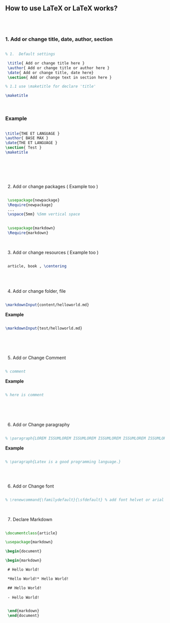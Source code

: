 ## How to use LaTeX or LaTeX works?

<br>
<br>

### 1. Add or change title, date, author, section  

```latex

% 1.  Default settings

 \title{ Add or change title here }
 \author{ Add or change title or author here }
 \date{ Add or change title, date here}
 \section{ Add or change text in section here }

% 1.1 use \maketitle for declare 'title'

\maketitle 

```

<br>

### Example

```latex

\title{THE ET LANGUAGE }
\author{ BASE MAX }
\date{THE ET LANGUAGE }
\section{ Test }
\maketitle 

 
```

<br>
<br>


2. Add or change packages ( Example too )

```latex

 \usepackage{newpackage}
 \Require{newpackage}
 ...
 \vspace{5mm} %5mm vertical space

```

```latex
 
 \usepackage{markdown}
 \Require{markdown}

```

<br>

3. Add or change resources ( Example too )

```latex

 article, book , \centering


```

<br>
<br>


4. Add or change folder, file 

```latex

\markdownInput{content/helloworld.md}

```

**Example**

```latex

\markdownInput{test/helloworld.md}
 
```

<br>
<br>


5. Add or Change Comment


```latex

% comment  

```

**Example**

```latex

% here is comment
 
```


<br>
<br>

6. Add or Change paragraphy 

```latex

% \paragraph{LOREM ISSUMLOREM ISSUMLOREM ISSUMLOREM ISSUMLOREM ISSUMLOREM ISSUMLOREM ISSUMLOREM ISSUM.}

```

**Example**

```latex

% \paragraph{Latex is a good programming language.}
 
```

<br>

6. Add or Change font 

```latex

% \renewcommand{\familydefault}{\sfdefault} % add font helvet or arial 

```

<br>

7. Declare Markdown 

```latex

\documentclass{article}

\usepackage{markdown}

\begin{document}

\begin{markdown}

 # Hello World!

 *Hello World!* Hello World! 

 ## Hello World!
 
 - Hello World!


 \end{markdown}
 \end{document}


```
